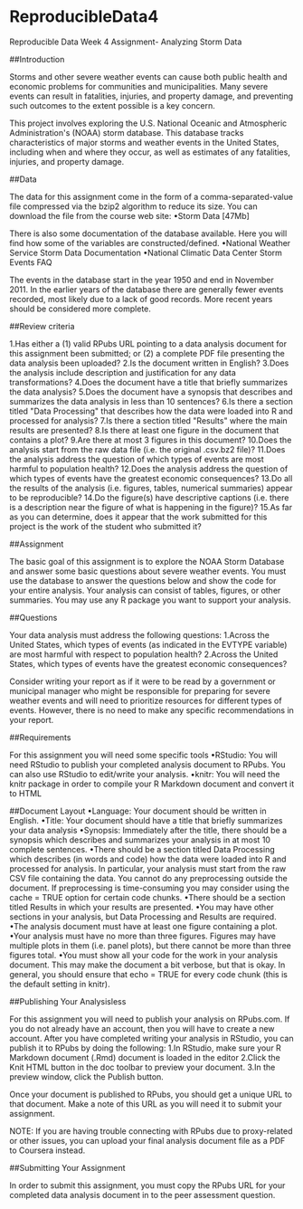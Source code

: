# ReproducibleData4
Reproducible Data Week 4 Assignment- Analyzing Storm Data

##Introduction

Storms and other severe weather events can cause both public health and economic problems for communities and municipalities. Many severe events can result in fatalities, injuries, and property damage, and preventing such outcomes to the extent possible is a key concern.

This project involves exploring the U.S. National Oceanic and Atmospheric Administration's (NOAA) storm database. This database tracks characteristics of major storms and weather events in the United States, including when and where they occur, as well as estimates of any fatalities, injuries, and property damage.

##Data

The data for this assignment come in the form of a comma-separated-value file compressed via the bzip2 algorithm to reduce its size. You can download the file from the course web site:
•Storm Data [47Mb]

There is also some documentation of the database available. Here you will find how some of the variables are constructed/defined.
•National Weather Service Storm Data Documentation
•National Climatic Data Center Storm Events FAQ

The events in the database start in the year 1950 and end in November 2011. In the earlier years of the database there are generally fewer events recorded, most likely due to a lack of good records. More recent years should be considered more complete.

##Review criteria

1.Has either a (1) valid RPubs URL pointing to a data analysis document for this assignment been submitted; or (2) a complete PDF file presenting the data analysis been uploaded?
2.Is the document written in English?
3.Does the analysis include description and justification for any data transformations?
4.Does the document have a title that briefly summarizes the data analysis?
5.Does the document have a synopsis that describes and summarizes the data analysis in less than 10 sentences?
6.Is there a section titled "Data Processing" that describes how the data were loaded into R and processed for analysis?
7.Is there a section titled "Results" where the main results are presented?
8.Is there at least one figure in the document that contains a plot?
9.Are there at most 3 figures in this document?
10.Does the analysis start from the raw data file (i.e. the original .csv.bz2 file)?
11.Does the analysis address the question of which types of events are most harmful to population health?
12.Does the analysis address the question of which types of events have the greatest economic consequences?
13.Do all the results of the analysis (i.e. figures, tables, numerical summaries) appear to be reproducible?
14.Do the figure(s) have descriptive captions (i.e. there is a description near the figure of what is happening in the figure)?
15.As far as you can determine, does it appear that the work submitted for this project is the work of the student who submitted it?

##Assignment

The basic goal of this assignment is to explore the NOAA Storm Database and answer some basic questions about severe weather events. You must use the database to answer the questions below and show the code for your entire analysis. Your analysis can consist of tables, figures, or other summaries. You may use any R package you want to support your analysis.

##Questions

Your data analysis must address the following questions:
1.Across the United States, which types of events (as indicated in the EVTYPE variable) are most harmful with respect to population health?
2.Across the United States, which types of events have the greatest economic consequences?

Consider writing your report as if it were to be read by a government or municipal manager who might be responsible for preparing for severe weather events and will need to prioritize resources for different types of events. However, there is no need to make any specific recommendations in your report.

##Requirements

For this assignment you will need some specific tools
•RStudio: You will need RStudio to publish your completed analysis document to RPubs. You can also use RStudio to edit/write your analysis.
•knitr: You will need the knitr package in order to compile your R Markdown document and convert it to HTML

##Document Layout
•Language: Your document should be written in English.
•Title: Your document should have a title that briefly summarizes your data analysis
•Synopsis: Immediately after the title, there should be a synopsis which describes and summarizes your analysis in at most 10 complete sentences.
•There should be a section titled Data Processing which describes (in words and code) how the data were loaded into R and processed for analysis. In particular, your analysis must start from the raw CSV file containing the data. You cannot do any preprocessing outside the document. If preprocessing is time-consuming you may consider using the cache = TRUE option for certain code chunks.
•There should be a section titled Results in which your results are presented.
•You may have other sections in your analysis, but Data Processing and Results are required.
•The analysis document must have at least one figure containing a plot.
•Your analysis must have no more than three figures. Figures may have multiple plots in them (i.e. panel plots), but there cannot be more than three figures total.
•You must show all your code for the work in your analysis document. This may make the document a bit verbose, but that is okay. In general, you should ensure that echo = TRUE for every code chunk (this is the default setting in knitr).

##Publishing Your Analysisless

For this assignment you will need to publish your analysis on RPubs.com. If you do not already have an account, then you will have to create a new account. After you have completed writing your analysis in RStudio, you can publish it to RPubs by doing the following:
1.In RStudio, make sure your R Markdown document (.Rmd) document is loaded in the editor
2.Click the Knit HTML button in the doc toolbar to preview your document.
3.In the preview window, click the Publish button.

Once your document is published to RPubs, you should get a unique URL to that document. Make a note of this URL as you will need it to submit your assignment.

NOTE: If you are having trouble connecting with RPubs due to proxy-related or other issues, you can upload your final analysis document file as a PDF to Coursera instead.

##Submitting Your Assignment

In order to submit this assignment, you must copy the RPubs URL for your completed data analysis document in to the peer assessment question.
